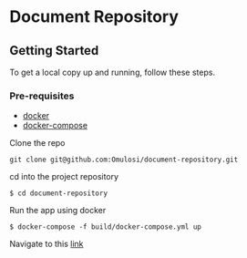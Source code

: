 # Document Repository

## Getting Started

To get a local copy up and running, follow these steps.

### Pre-requisites

- [docker](https://www.digitalocean.com/community/tutorials/how-to-install-and-use-docker-on-ubuntu-20-04)
- [docker-compose](https://www.digitalocean.com/community/tutorials/how-to-install-docker-compose-on-ubuntu-20-04-quickstart)

Clone the repo

`git clone git@github.com:Omulosi/document-repository.git`

cd into the project repository

`$ cd document-repository`

Run the app using docker

`$ docker-compose -f build/docker-compose.yml up`

Navigate to this [link](http://localhost:3000)
